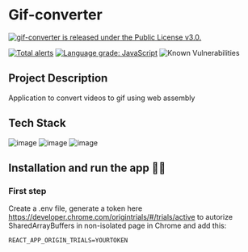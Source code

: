 # Gif-converter

<a href="https://github.com/JulienChapron/gif-converter/main/LICENSE">
 <img src="https://img.shields.io/badge/License-GPLv3-blue.svg" alt="gif-converter is released under the Public License v3.0." />
</a>

[![Total alerts](https://img.shields.io/lgtm/alerts/g/JulienChapron/gif-converter.svg?logo=lgtm&logoWidth=18)](https://lgtm.com/projects/g/JulienChapron/gif-converter/alerts/)
[![Language grade: JavaScript](https://img.shields.io/lgtm/grade/javascript/g/JulienChapron/gif-converter.svg?logo=lgtm&logoWidth=18)](https://lgtm.com/projects/g/JulienChapron/gif-converter/context:javascript)
![Known Vulnerabilities](https://snyk.io/test/github/JulienChapron/gif-converter/badge.svg)

## Project Description
Application to convert videos to gif using web assembly

## Tech Stack
![image](https://img.shields.io/badge/react.js-FFFFFF?style=for-the-badge&logo=react&logoColor=blue)
![image](https://img.shields.io/badge/mui-FFFFFF?style=for-the-badge&logo=mui&logoColor=blue)
![image](https://img.shields.io/badge/web_assembly-FFFFFF?style=for-the-badge&logo=webassembly&logoColor=purple)

## Installation and run the app 🚀🚀
### First step

Create a .env file, generate a token here https://developer.chrome.com/origintrials/#/trials/active to autorize SharedArrayBuffers in non-isolated page in Chrome and add this:

```REACT_APP_ORIGIN_TRIALS=YOURTOKEN```
